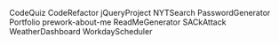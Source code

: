 CodeQuiz
CodeRefactor
jQueryProject
NYTSearch
PasswordGenerator
Portfolio
prework-about-me
ReadMeGenerator
SACkAttack
WeatherDashboard
WorkdayScheduler